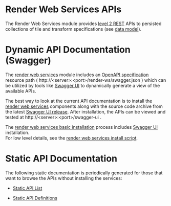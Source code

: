 # Render Web Services APIs

The Render Web Services module provides [level 2 REST] APIs to persisted collections of tile and 
transform specifications (see [data model]).  

# Dynamic API Documentation (Swagger) 

The [render web services] module includes an [OpenAPI specification] resource path 
( http://\<server\>:\<port\>/render-ws/swagger.json ) which can be utilized by tools like 
[Swagger UI] to dynamically generate a view of the available APIs.

The best way to look at the current API documentation is to install the [render web services] components
along with the source code archive from the latest [Swagger UI release].
After installation, the APIs can be viewed and tested at http://\<server\>:\<port\>/swagger-ui .

The [render web services basic installation] process includes [Swagger UI] installation.  
For low level details, see the [render web services install script].


# Static API Documentation

The following static documentation is periodically generated for those that want to browse the APIs 
without installing the services:
* [Static API List]
* [Static API Definitions]


  [data model]: <../data-model.md>
  [level 2 REST]: <http://martinfowler.com/articles/richardsonMaturityModel.html>
  [OpenAPI specification]: <https://openapis.org/specification>
  [render web services]: <../render-ws.md>
  [render web services basic installation]: <../render-ws.md#basic-installation>
  [render web services install script]: <../../../../../render-ws/src/main/scripts/install.sh>
  [Static API Definitions]: <definitions.md>
  [Static API List]: <paths.md>
  [Swagger UI]: <http://swagger.io/swagger-ui/>
  [Swagger UI release]: <https://github.com/swagger-api/swagger-ui/releases>
